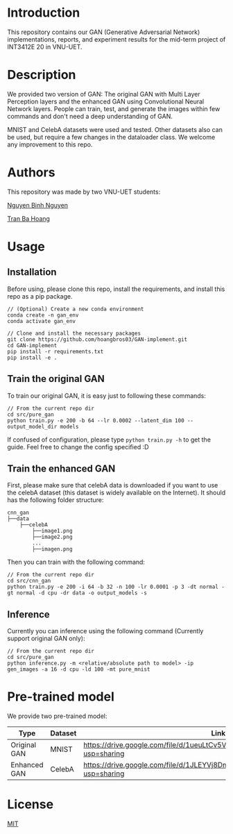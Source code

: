 # Introduction

This repository contains our GAN (Generative Adversarial Network) implementations, reports, and experiment results for the mid-term project of INT3412E 20 in VNU-UET.

# Description

We provided two version of GAN: The original GAN with Multi Layer Perception layers and the enhanced GAN using Convolutional Neural Network layers. People can train, test, and generate the images within few commands and don't need a deep understanding of GAN.

MNIST and CelebA datasets were used and tested. Other datasets also can be used, but require a few changes in the dataloader class. We welcome any improvement to this repo.

# Authors

This repository was made by two VNU-UET students:

[Nguyen Binh Nguyen](https://github.com/nguyenrtm)

[Tran Ba Hoang](github.com/hoangbros03)


# Usage

## Installation

Before using, please clone this repo, install the requirements, and install this repo as a pip package.

```
// (Optional) Create a new conda environment
conda create -n gan_env
conda activate gan_env

// Clone and install the necessary packages
git clone https://github.com/hoangbros03/GAN-implement.git
cd GAN-implement
pip install -r requirements.txt
pip install -e .
```

## Train the original GAN

To train our original GAN, it is easy just to following these commands:

```
// From the current repo dir
cd src/pure_gan
python train.py -e 200 -b 64 --lr 0.0002 --latent_dim 100 --output_model_dir models
```

If confused of configuration, please type `python train.py -h` to get the guide. Feel free to change the config specified :D

## Train the enhanced GAN

First, please make sure that celebA data is downloaded if you want to use the celebA dataset (this dataset is widely available on the Internet). It should has the following folder structure:

```
cnn_gan
├──data
    ├──celebA
        ├──image1.png
        ├──image2.png
        ...
        ├──imagen.png
```

Then you can train with the following command:

```
// From the current repo dir
cd src/cnn_gan
python train.py -e 200 -i 64 -b 32 -n 100 -lr 0.0001 -p 3 -dt normal -gt normal -d cpu -dr data -o output_models -s
```

## Inference

Currently you can inference using the following command (Currently support original GAN only):

```
// From the current repo dir
cd src/pure_gan
python inference.py -m <relative/absolute path to model> -ip gen_images -a 16 -d cpu -ld 100 -mt pure_mnist
```

# Pre-trained model

We provide two pre-trained model:

| Type         | Dataset | Link                                                                               |
|--------------|---------|------------------------------------------------------------------------------------|
| Original GAN | MNIST   | https://drive.google.com/file/d/1ueuLtCv5VX0H_lnGIfg9FaDI-zISmOUj/view?usp=sharing |
| Enhanced GAN | CelebA  | https://drive.google.com/file/d/1JLEYVj8DmPgTFcmVDrN0I_AnAMm6WAvB/view?usp=sharing |


# License

[MIT](https://choosealicense.com/licenses/mit/)
